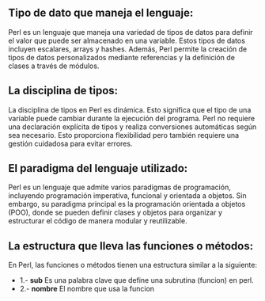 ## Tipo de dato que maneja el lenguaje:

Perl es un lenguaje que maneja una variedad de
tipos de datos para definir el valor que puede
ser almacenado en una variable. Estos tipos de
datos incluyen escalares, arrays y hashes. 
Además, Perl permite la creación de tipos de 
datos personalizados mediante referencias y 
la definición de clases a través de módulos.

## La disciplina de tipos:

La disciplina de tipos en Perl es dinámica. 
Esto significa que el tipo de una variable 
puede cambiar durante la ejecución del 
programa. Perl no requiere una declaración
explícita de tipos y realiza conversiones
automáticas según sea necesario. Esto 
proporciona flexibilidad pero también 
requiere una gestión cuidadosa para evitar 
errores.

## El paradigma del lenguaje utilizado:

Perl es un lenguaje que admite varios paradigmas 
de programación, incluyendo programación imperativa,
funcional y orientada a objetos. Sin embargo, su 
paradigma principal es la programación orientada a
objetos (POO), donde se pueden definir clases y 
objetos para organizar y estructurar el código de
manera modular y reutilizable.

## La estructura que lleva las funciones o métodos:

En Perl, las funciones o métodos tienen una estructura similar a la siguiente:
- 1.- __sub__ Es una palabra clave que define una subrutina (funcion) en perl.
- 2.- __nombre__ El nombre que usa la funcion
